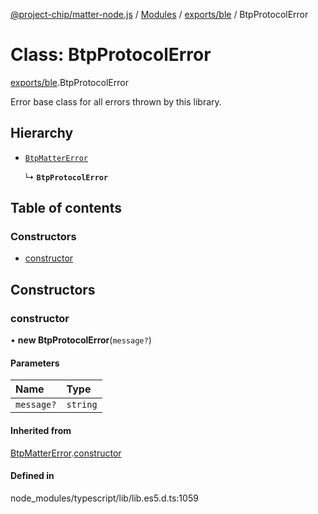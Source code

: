 [@project-chip/matter-node.js](../README.md) / [Modules](../modules.md) / [exports/ble](../modules/exports_ble.md) / BtpProtocolError

# Class: BtpProtocolError

[exports/ble](../modules/exports_ble.md).BtpProtocolError

Error base class for all errors thrown by this library.

## Hierarchy

- [`BtpMatterError`](exports_ble.BtpMatterError.md)

  ↳ **`BtpProtocolError`**

## Table of contents

### Constructors

- [constructor](exports_ble.BtpProtocolError.md#constructor)

## Constructors

### constructor

• **new BtpProtocolError**(`message?`)

#### Parameters

| Name | Type |
| :------ | :------ |
| `message?` | `string` |

#### Inherited from

[BtpMatterError](exports_ble.BtpMatterError.md).[constructor](exports_ble.BtpMatterError.md#constructor)

#### Defined in

node_modules/typescript/lib/lib.es5.d.ts:1059
